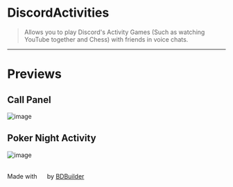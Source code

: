 # DiscordActivities

> Allows you to play Discord's Activity Games (Such as watching YouTube together and Chess) with friends in voice chats.
<hr/>


# Previews

## Call Panel
![image](https://raw.githubusercontent.com/QWERTxD/BetterDiscordPlugins/main/DiscordActivities/./assets/call.png)
<br/>

## Poker Night Activity
![image](https://raw.githubusercontent.com/QWERTxD/BetterDiscordPlugins/main/DiscordActivities/./assets/pokernight.png)

<br/>
<span>Made with <img src="https://discord.com/assets/0483f2b648dcc986d01385062052ae1c.svg" width="15" /> by <a href="https://github.com/Kyza/bdbuilder">BDBuilder</a></span>